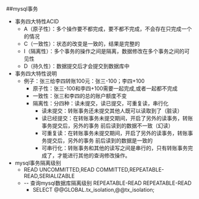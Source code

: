 ##mysql事务
+ 事务四大特性ACID
    + A（原子性）：多个操作要不都完成，要不都不完成，不会存在只完成一个的情况
    + C（一致性）：状态的改变是一致的，结果是完整的
    + I（隔离性）：多个事务的操作之间是隔离，数据修改在多个事务之间的可见性
    + D（持久性）：数据提交后才会提交到数据库中
+ 事务四大特性说明
    + 例子：张三给李四转账100元：张三-100；李四+100
        + 原子性：张三-100和李四+100需要一起完成,或者一起都不完成
        + 一致性：张三和李四的总的账户额度不变
        + 隔离性：分四种：读未提交，读已提交，可重复读，串行化
            + 读未提交：转账事务还未提交其他人既可以读取到了（脏读）
            + 读已经提交：在转账事务未提交期间，开启了另外的读事务，转账事务提交后，另外的事务
                            前后读到的数据不一致（幻读）
            + 可重复读：在转账事务未提交期间，开启了另外的读事务，转账事务提交后，另外的事务
                         前后读到的数据是一致的
            + 可串行化：转账事务和其他的读写之间是串行的，只有转账事务完成了，才能进行其他的查询修改操作。
+ mysql事务隔离级别
    + READ UNCOMMITTED,READ COMMITTED,REPEATABLE-READ,SERIALIZABLE
    + -- 查询mysql数据库隔离级别 REPEATABLE-READ	REPEATABLE-READ
        + SELECT @@GLOBAL.tx_isolation,@@tx_isolation;